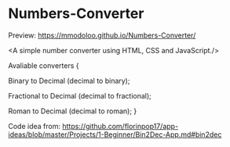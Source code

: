 # Numbers-Converter

Preview: https://mmodoloo.github.io/Numbers-Converter/


<A simple number converter using HTML, CSS and JavaScript./>

  Avaliable converters {

  Binary to Decimal (decimal to binary);

  Fractional to Decimal (decimal to fractional);

  Roman to Decimal (decimal to roman);
  }

  Code idea from: https://github.com/florinpop17/app-ideas/blob/master/Projects/1-Beginner/Bin2Dec-App.md#bin2dec

  
